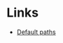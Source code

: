 # Links 
* [Default paths](https://docs.oracle.com/cd/E23389_01/doc.11116/e21038/intro.htm#BABGFGEB)